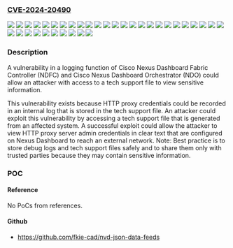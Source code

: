 ### [CVE-2024-20490](https://cve.mitre.org/cgi-bin/cvename.cgi?name=CVE-2024-20490)
![](https://img.shields.io/static/v1?label=Product&message=Cisco%20Data%20Center%20Network%20Manager&color=blue)
![](https://img.shields.io/static/v1?label=Product&message=Cisco%20Nexus%20Dashboard%20Orchestrator&color=blue)
![](https://img.shields.io/static/v1?label=Version&message=1.0(1i)%20&color=brightgreen)
![](https://img.shields.io/static/v1?label=Version&message=1.0(2b)%20&color=brightgreen)
![](https://img.shields.io/static/v1?label=Version&message=12.1.1e%20&color=brightgreen)
![](https://img.shields.io/static/v1?label=Version&message=12.1.1p%20&color=brightgreen)
![](https://img.shields.io/static/v1?label=Version&message=12.1.2e%20&color=brightgreen)
![](https://img.shields.io/static/v1?label=Version&message=12.1.2p%20&color=brightgreen)
![](https://img.shields.io/static/v1?label=Version&message=12.1.3b%20&color=brightgreen)
![](https://img.shields.io/static/v1?label=Version&message=12.2.1%20&color=brightgreen)
![](https://img.shields.io/static/v1?label=Version&message=12.2.2%20&color=brightgreen)
![](https://img.shields.io/static/v1?label=Version&message=3.7(1d)%20&color=brightgreen)
![](https://img.shields.io/static/v1?label=Version&message=3.7(1g)%20&color=brightgreen)
![](https://img.shields.io/static/v1?label=Version&message=3.7(1h)%20&color=brightgreen)
![](https://img.shields.io/static/v1?label=Version&message=3.7(1i)%20&color=brightgreen)
![](https://img.shields.io/static/v1?label=Version&message=3.7(1j)%20&color=brightgreen)
![](https://img.shields.io/static/v1?label=Version&message=3.7(1k)%20&color=brightgreen)
![](https://img.shields.io/static/v1?label=Version&message=3.7(1l)%20&color=brightgreen)
![](https://img.shields.io/static/v1?label=Version&message=3.7(2d)%20&color=brightgreen)
![](https://img.shields.io/static/v1?label=Version&message=3.7(2e)%20&color=brightgreen)
![](https://img.shields.io/static/v1?label=Version&message=3.7(2f)%20&color=brightgreen)
![](https://img.shields.io/static/v1?label=Version&message=3.7(2g)%20&color=brightgreen)
![](https://img.shields.io/static/v1?label=Version&message=3.7(2h)%20&color=brightgreen)
![](https://img.shields.io/static/v1?label=Version&message=3.7(2i)%20&color=brightgreen)
![](https://img.shields.io/static/v1?label=Version&message=4.1(2e)%20&color=brightgreen)
![](https://img.shields.io/static/v1?label=Version&message=4.1(2h)%20&color=brightgreen)
![](https://img.shields.io/static/v1?label=Version&message=4.2(1d)%20&color=brightgreen)
![](https://img.shields.io/static/v1?label=Version&message=4.2(1e)%20&color=brightgreen)
![](https://img.shields.io/static/v1?label=Version&message=4.2(2e)%20&color=brightgreen)
![](https://img.shields.io/static/v1?label=Version&message=4.2(3e)%20&color=brightgreen)
![](https://img.shields.io/static/v1?label=Version&message=4.2(3j)%20&color=brightgreen)
![](https://img.shields.io/static/v1?label=Version&message=4.2(3k)%20&color=brightgreen)
![](https://img.shields.io/static/v1?label=Version&message=4.3.(1.1008)%20&color=brightgreen)
![](https://img.shields.io/static/v1?label=Version&message=4.4(1.1009)%20&color=brightgreen)
![](https://img.shields.io/static/v1?label=Vulnerability&message=Exposure%20of%20Sensitive%20Information%20to%20an%20Unauthorized%20Actor&color=brightgreen)

### Description

A vulnerability in a logging function of Cisco Nexus Dashboard Fabric Controller (NDFC) and Cisco Nexus Dashboard Orchestrator (NDO) could allow an attacker with access to a tech support file to view sensitive information.This vulnerability exists because HTTP proxy credentials could be recorded in an internal log that is stored in the tech support file. An attacker could exploit this vulnerability by accessing a tech support file that is generated from an affected system. A successful exploit could allow the attacker to view HTTP proxy server admin credentials in clear text that are configured on Nexus Dashboard to reach an external network.Note: Best practice is to store debug logs and tech support files safely and to share them only with trusted parties because they may contain sensitive information.

### POC

#### Reference
No PoCs from references.

#### Github
- https://github.com/fkie-cad/nvd-json-data-feeds

